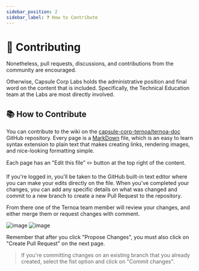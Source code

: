 ```yaml
---
sidebar_position: 2
sidebar_label: ❓ How to Contribute
---
```


# 🤝 Contributing

Nonetheless, pull requests, discussions, and contributions from the community are encouraged.

Otherwise, Capsule Corp Labs holds the administrative position and final word on the content that is included. 
Specifically, the Technical Education team at the Labs are most directly involved.


## 📚 How to Contribute

You can contribute to the wiki on the [capsule-corp-ternoa/ternoa-doc](https://github.com/capsule-corp-ternoa/ternoa-doc) GitHub repository. 
Every page is a [MarkDown](https://guides.github.com/features/mastering-markdown/) file, which is an easy to learn syntax extension to plain text that makes creating links, rendering images, and nice-looking formatting simple.

Each page has an "Edit this file" ✏️ button at the top right of the content.

If you're logged in, you'll be taken to the GitHub built-in text editor where you can make your edits directly on the file. 
When you've completed your changes, you can add any specific details on what was changed and commit to a new branch to create a new Pull Request to the repository. 

From there one of the Ternoa team member will review your changes, and either merge them or request changes with comment.

![image](https://user-images.githubusercontent.com/5689530/200411267-33fdac0e-74e1-42f0-b020-6e38dc48090f.png)
![image](https://user-images.githubusercontent.com/5689530/200413223-fe0cf226-b638-485d-8ee2-f6e94f110555.png)

Remember that after you click "Propose Changes", you must also click on "Create Pull Request" on the next page. 

> If you're committing changes on an existing branch that you already created, select the fist option and click on "Commit changes".
